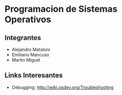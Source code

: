 Programacion de Sistemas Operativos
===================================

Integrantes
-----------

 * Alejandro Mataloni
 * Emiliano  Mancuso
 * Martin     Miguel


Links Interesantes
------------------

 * Debugging: http://wiki.osdev.org/Troubleshooting

